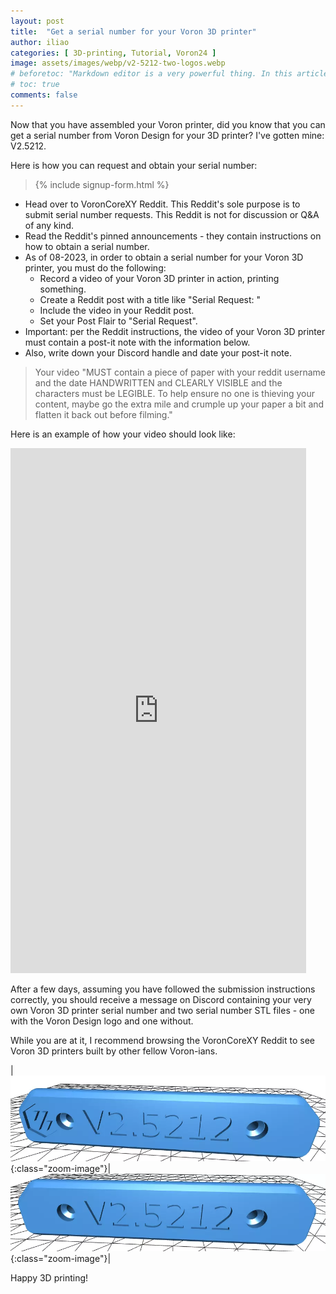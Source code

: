 ```yaml
---
layout: post
title:  "Get a serial number for your Voron 3D printer"
author: iliao
categories: [ 3D-printing, Tutorial, Voron24 ]
image: assets/images/webp/v2-5212-two-logos.webp
# beforetoc: "Markdown editor is a very powerful thing. In this article I'm going to show you what you can actually do with it, some tricks and tips while editing your post."
# toc: true
comments: false
---
```

Now that you have assembled your Voron printer, did you know that you can get a serial number from Voron Design for your 3D printer? I've gotten mine: V2.5212.

Here is how you can request and obtain your serial number:

<blockquote>{% include signup-form.html %}</blockquote>

- Head over to VoronCoreXY Reddit. This Reddit's sole purpose is to submit serial number requests. This Reddit is not for discussion or Q&A of any kind.
- Read the Reddit's pinned announcements - they contain instructions on how to obtain a serial number.
- As of 08-2023, in order to obtain a serial number for your Voron 3D printer, you must do the following:
  - Record a video of your Voron 3D printer in action, printing something.
  - Create a Reddit post with a title like "Serial Request: <your Voron printer model here>"
  - Include the video in your Reddit post.
  - Set your Post Flair to "Serial Request".
- Important: per the Reddit instructions, the video of your Voron 3D printer must contain a post-it note with the information below.
- Also, write down your Discord handle and date your post-it note.

> Your video "MUST contain a piece of paper with your reddit username and the date HANDWRITTEN and CLEARLY VISIBLE and the characters must be LEGIBLE. To help ensure no one is thieving your content, maybe go the extra mile and crumple up your paper a bit and flatten it back out before filming."

Here is an example of how your video should look like:

<div class="text-center">
<iframe width="473" height="840" src="https://www.youtube.com/embed/0KCP5rm1ALk" title="3D-printing a part using a Voron 2.4" frameborder="0" allow="accelerometer; autoplay; clipboard-write; encrypted-media; gyroscope; picture-in-picture; web-share" allowfullscreen></iframe>
</div>

After a few days, assuming you have followed the submission instructions correctly, you should receive a message on Discord containing your very own Voron 3D printer serial number and two serial number STL files - one with the Voron Design logo and one without.

While you are at it, I recommend browsing the VoronCoreXY Reddit to see Voron 3D printers built by other fellow Voron-ians.

|![A Voron serial number STL with a Voron logo](/assets/images/webp/v2-5212.webp 'A Voron serial number STL with a Voron logo'){:class="zoom-image"}|![A Voron serial number STL without logo](/assets/images/webp/v2-5212-no-logo.webp 'A Voron serial number STL without logo'){:class="zoom-image"}|

<p></p>

Happy 3D printing!